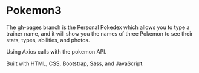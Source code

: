 # Pokemon3



The gh-pages branch is the Personal Pokedex which allows you to type a trainer name, and it will show you the names of three Pokemon to see their stats, types, abilities, and photos.

Using Axios calls with the pokemon API.  


Built with HTML, CSS, Bootstrap, Sass, and JavaScript.
